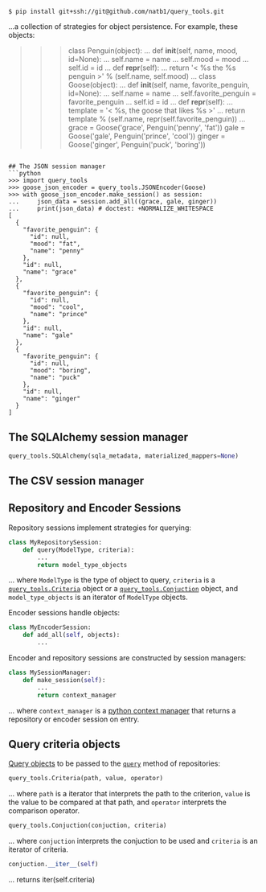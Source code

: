 ```shell
$ pip install git+ssh://git@github.com/natb1/query_tools.git
```
...a collection of strategies for object persistence. For example, these 
objects:
>>> class Penguin(object):
...     def __init__(self, name, mood, id=None):
...         self.name = name
...         self.mood = mood
...         self.id = id
...     def __repr__(self):
...         return '< %s the %s penguin >' % (self.name, self.mood)
...
>>> class Goose(object):
...     def __init__(self, name, favorite_penguin, id=None):
...         self.name = name
...         self.favorite_penguin = favorite_penguin
...         self.id = id
...     def __repr__(self):
...         template = '< %s, the goose that likes %s >'
...         return template % (self.name, repr(self.favorite_penguin))
...
>>> grace = Goose('grace', Penguin('penny', 'fat'))
>>> gale = Goose('gale', Penguin('prince', 'cool'))
>>> ginger = Goose('ginger', Penguin('puck', 'boring'))

```

## The JSON session manager
```python
>>> import query_tools
>>> goose_json_encoder = query_tools.JSONEncoder(Goose)
>>> with goose_json_encoder.make_session() as session:
...     json_data = session.add_all((grace, gale, ginger))
...     print(json_data) # doctest: +NORMALIZE_WHITESPACE
[ 
  {
    "favorite_penguin": {
      "id": null,
      "mood": "fat",
      "name": "penny"
    },
    "id": null,
    "name": "grace"
  },
  {
    "favorite_penguin": {
      "id": null,
      "mood": "cool",
      "name": "prince"
    },
    "id": null,
    "name": "gale"
  },
  {
    "favorite_penguin": {
      "id": null,
      "mood": "boring",
      "name": "puck"
    },
    "id": null,
    "name": "ginger"
  }
]

```

## The SQLAlchemy session manager
```python
query_tools.SQLAlchemy(sqla_metadata, materialized_mappers=None)
```

## The CSV session manager
## Repository and Encoder Sessions
Repository sessions implement strategies for querying:
```python
class MyRepositorySession:
    def query(ModelType, criteria):
        ...
        return model_type_objects
```
... where `ModelType` is the type of object to query, `criteria` is a 
[`query_tools.Criteria`]() object or a [`query_tools.Conjuction`]() object,
and `model_type_objects` is an iterator of `ModelType` objects.

Encoder sessions handle objects:
```python
class MyEncoderSession:
    def add_all(self, objects):
        ...
```

Encoder and repository sessions are constructed by session managers:
```python
class MySessionManager:
    def make_session(self):
        ...
        return context_manager
```
... where `context_manager` is a [python context manager]() that returns a
repository or encoder session on entry.

## Query criteria objects
[Query objects](http://martinfowler.com/eaaCatalog/queryObject.html) to be
passed to the [`query`]() method of repositories:
```python
query_tools.Criteria(path, value, operator)
```
... where `path` is a iterator that interprets the path to the criterion,
`value` is the value to be compared at that path, and `operator` interprets the 
comparison operator.
```python
query_tools.Conjuction(conjuction, criteria)
```
... where `conjuction` interprets the conjuction to be used and `criteria` is
an iterator of criteria.
```python
conjuction.__iter__(self)
```
... returns iter(self.criteria)

